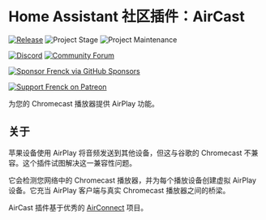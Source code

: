 # Home Assistant 社区插件：AirCast

[![Release][release-shield]][release] ![Project Stage][project-stage-shield] ![Project Maintenance][maintenance-shield]

[![Discord][discord-shield]][discord] [![Community Forum][forum-shield]][forum]

[![Sponsor Frenck via GitHub Sponsors][github-sponsors-shield]][github-sponsors]

[![Support Frenck on Patreon][patreon-shield]][patreon]

为您的 Chromecast 播放器提供 AirPlay 功能。

## 关于

苹果设备使用 AirPlay 将音频发送到其他设备，但这与谷歌的 Chromecast 不兼容。这个插件试图解决这一兼容性问题。

它会检测您网络中的 Chromecast 播放器，并为每个播放设备创建虚拟 AirPlay 设备。它充当 AirPlay 客户端与真实 Chromecast 播放器之间的桥梁。

AirCast 插件基于优秀的 [AirConnect][airconnect] 项目。

[airconnect]: https://github.com/philippe44/AirConnect
[discord-shield]: https://img.shields.io/discord/478094546522079232.svg
[discord]: https://discord.me/hassioaddons
[forum-shield]: https://img.shields.io/badge/community-forum-brightgreen.svg
[forum]: https://community.home-assistant.io/t/home-assistant-community-add-on-aircast/36742?u=frenck
[github-sponsors-shield]: https://frenck.dev/wp-content/uploads/2019/12/github_sponsor.png
[github-sponsors]: https://github.com/sponsors/frenck
[maintenance-shield]: https://img.shields.io/maintenance/yes/2025.svg
[patreon-shield]: https://frenck.dev/wp-content/uploads/2019/12/patreon.png
[patreon]: https://www.patreon.com/frenck
[project-stage-shield]: https://img.shields.io/badge/project%20stage-production%20ready-brightgreen.svg
[release-shield]: https://img.shields.io/badge/version-v4.2.4-blue.svg
[release]: https://github.com/hassio-addons/addon-aircast/tree/v4.2.4